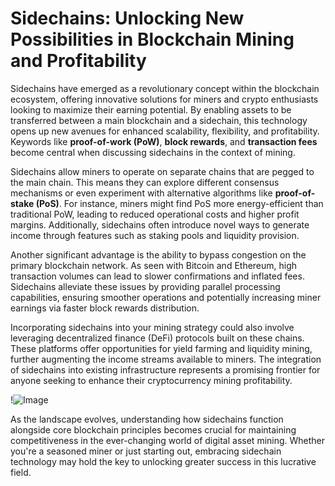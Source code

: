 # Sidechains: Unlocking New Possibilities in Blockchain Mining and Profitability

Sidechains have emerged as a revolutionary concept within the blockchain ecosystem, offering innovative solutions for miners and crypto enthusiasts looking to maximize their earning potential. By enabling assets to be transferred between a main blockchain and a sidechain, this technology opens up new avenues for enhanced scalability, flexibility, and profitability. Keywords like **proof-of-work (PoW)**, **block rewards**, and **transaction fees** become central when discussing sidechains in the context of mining.

Sidechains allow miners to operate on separate chains that are pegged to the main chain. This means they can explore different consensus mechanisms or even experiment with alternative algorithms like **proof-of-stake (PoS)**. For instance, miners might find PoS more energy-efficient than traditional PoW, leading to reduced operational costs and higher profit margins. Additionally, sidechains often introduce novel ways to generate income through features such as staking pools and liquidity provision.

Another significant advantage is the ability to bypass congestion on the primary blockchain network. As seen with Bitcoin and Ethereum, high transaction volumes can lead to slower confirmations and inflated fees. Sidechains alleviate these issues by providing parallel processing capabilities, ensuring smoother operations and potentially increasing miner earnings via faster block rewards distribution.

Incorporating sidechains into your mining strategy could also involve leveraging decentralized finance (DeFi) protocols built on these chains. These platforms offer opportunities for yield farming and liquidity mining, further augmenting the income streams available to miners. The integration of sidechains into existing infrastructure represents a promising frontier for anyone seeking to enhance their cryptocurrency mining profitability.

!![Image](https://github.com/user-attachments/assets/590b50a7-4459-4e76-8a31-559aed223621)

As the landscape evolves, understanding how sidechains function alongside core blockchain principles becomes crucial for maintaining competitiveness in the ever-changing world of digital asset mining. Whether you're a seasoned miner or just starting out, embracing sidechain technology may hold the key to unlocking greater success in this lucrative field.